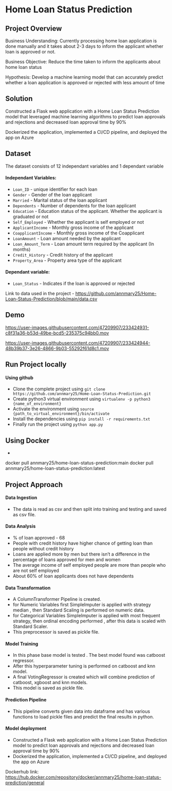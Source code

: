 # Home Loan Status Prediction

## Project Overview
Business Understanding: Currently processing home loan application is done manually and it takes about 2-3 days to inform the applicant whether loan is approved or not.

Business Objective: Reduce the time taken to inform the applicants about home loan status

Hypothesis: Develop a machine learning model that can accurately predict whether a loan application is approved or rejected with less amount of time

## Solution
Constructed a Flask web application with a Home Loan Status Prediction model that leveraged machine learning algorithms to predict loan approvals and rejections and decreased loan approval time by 90% 

Dockerized the application, implemented a CI/CD pipeline, and deployed the app on Azure

## Dataset
The dataset consists of 12 independant variables and 1 dependant variable
#### Independant Variables:
- `Loan_ID` - unique identifier for each loan
- `Gender` - Gender of the loan applicant
- `Married` - Marital status of the loan applicant
- `Dependents` - Number of dependents for the loan applicant
- `Education` - Education status of the applicant. Whether the applicant is graduated or not
- `Self_Employed` - Whether the applicant is self employed or not
- `ApplicantIncome` - Monthly gross income of the applicant
- `CoapplicantIncome` - Monthly gross income of the Coapplicant
- `LoanAmount` - Loan amount needed by the applicant
- `Loan_Amount_Term` - Loan amount term required by the applicant (In months)
- `Credit_History` - Credit history of the applicant
- `Property_Area` - Property area type of the applicant 
#### Dependant variable:
- `Loan_Status` - Indicates if the loan is approved or rejected

Link to data used in the project - https://github.com/annmary25/Home-Loan-Status-Prediction/blob/main/data.csv

## Demo

https://user-images.githubusercontent.com/47209907/233424931-c8f31a36-b53d-49be-bcd5-235375c94bb0.mov



https://user-images.githubusercontent.com/47209907/233424944-48b39b37-3e26-4866-9b03-55292f61d8c1.mov

## Run Project locally 

#### Using github
- Clone the complete project using `git clone https://github.com/annmary25/Home-Loan-Status-Prediction.git`
- Create python3 virtual environment using `virtualenv -p python3 {name_of_environment}`
- Activate the environment using `source {path_to_virtual_environment}/bin/activate`
- Install the dependencies using `pip install -r requirements.txt`
- Finally run the project using `python app.py`

## Using Docker
- 

docker pull annmary25/home-loan-status-prediction:main
docker pull annmary25/home-loan-status-prediction:latest


## Project Approach

#### Data Ingestion 
- The data is read as csv and then split into training and testing and saved as csv file.

#### Data Analysis
- % of loan approved - 68 
- People with credit history have higher chance of getting loan than people without credit history
- Loans are applied more by men but there isn’t a difference in the percentage of loans approved for men and women
- The average income of self employed people are more than people who are not self employed
- About 60% of loan applicants does not have dependents

#### Data Transformation
- A ColumnTransformer Pipeline is created.
- for Numeric Variables first SimpleImputer is applied with strategy median , then Standard Scaling is performed on numeric data.
- for Categorical Variables SimpleImputer is applied with most frequent strategy, then ordinal encoding performed , after this data is scaled with Standard Scaler.
- This preprocessor is saved as pickle file.

#### Model Training 
- In this phase base model is tested . The best model found was catboost regressor.
- After this hyperparameter tuning is performed on catboost and knn model.
- A final VotingRegressor is created which will combine prediction of catboost, xgboost and knn models.
- This model is saved as pickle file.

#### Prediction Pipeline 
- This pipeline converts given data into dataframe and has various functions to load pickle files and predict the final results in python.

#### Model deployment
- Constructed a Flask web application with a Home Loan Status Prediction model to predict loan approvals and rejections and decreased loan approval time by 90% 
- Dockerized the application, implemented a CI/CD pipeline, and deployed the app on Azure

Dockerhub link: https://hub.docker.com/repository/docker/annmary25/home-loan-status-prediction/general



